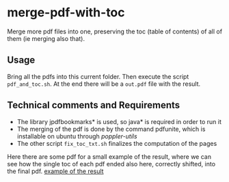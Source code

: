 # merge-pdf-with-toc
Merge more pdf files into one, preserving the toc (table of contents) of all of them (ie merging also that).

## Usage
Bring all the pdfs into this current folder. Then execute the script `pdf_and_toc.sh`. At the end there will be a `out.pdf` file with the result.

## Technical comments and Requirements
- The library jpdfbookmarks* is used, so java* is required in order to run it
- The merging of the pdf is done by the command pdfunite, which is installable on ubuntu through *poppler-utils*
- The other script `fix_toc_txt.sh` finalizes the computation of the pages 

Here there are some pdf for a small example of the result, where we can see how the single toc of each pdf ended also here, correctly shifted, into the final pdf.
[example of the result](example.png)
